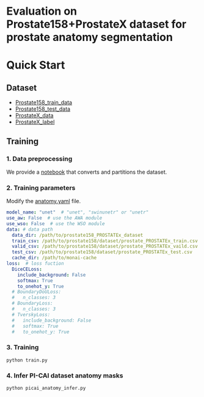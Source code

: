 # Evaluation on Prostate158+ProstateX dataset for prostate anatomy segmentation

# Quick Start
## Dataset
- [Prostate158_train_data](https://zenodo.org/records/6481141)
- [Prostate158_test_data](https://zenodo.org/records/6592345)
- [ProstateX_data](https://www.cancerimagingarchive.net/collection/prostatex/)
- [ProstateX_label](https://github.com/rcuocolo/PROSTATEx_masks)

## Training

### 1. Data preprocessing
We provide a [notebook](./preprocessing.ipynb) that converts and partitions the dataset.

### 2. Training parameters
Modify the [anatomy.yaml](./anatomy.yaml) file.
```yaml
model_name: "unet"  # "unet", "swinunetr" or "unetr"
use_aw: False  # use the AWA module
use_wso: False  # use the WSO module
data: # data path
  data_dir: /path/to/prostate158_PROSTATEx_dataset
  train_csv: /path/to/prostate158/dataset/prostate_PROSTATEx_train.csv
  valid_csv: /path/to/prostate158/dataset/prostate_PROSTATEx_vaild.csv
  test_csv: /path/to/prostate158/dataset/prostate_PROSTATEx_test.csv
  cache_dir: /path/to/monai-cache
loss:  # loss fuction
  DiceCELoss:
    include_background: False
    softmax: True
    to_onehot_y: True
  # BoundaryDoULoss:
  #   n_classes: 3
  # BoundaryLoss:
  #   n_classes: 3
  # TverskyLoss:
  #   include_background: False
  #   softmax: True
  #   to_onehot_y: True
```

### 3. Training
```
python train.py
```

### 4. Infer PI-CAI dataset anatomy masks
```
python picai_anatomy_infer.py
```